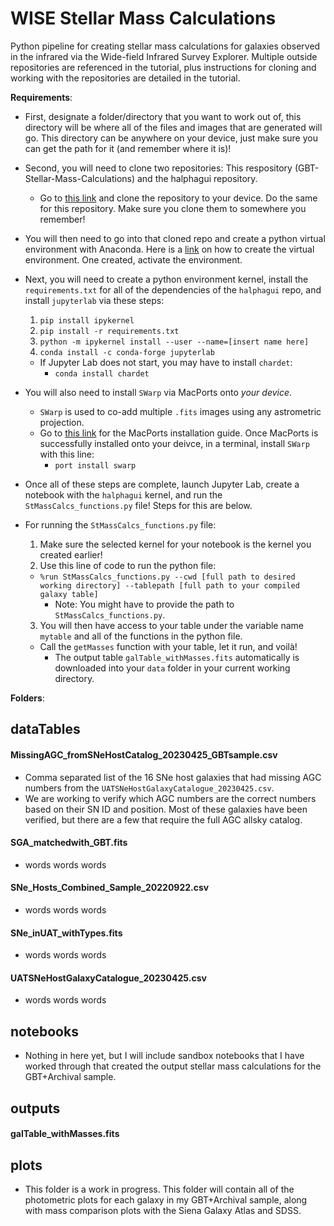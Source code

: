 # WISE Stellar Mass Calculations
Python pipeline for creating stellar mass calculations for galaxies observed in the infrared via the Wide-field Infrared Survey Explorer. Multiple outside repositories are referenced in the tutorial, plus instructions for cloning and working with the repositories are detailed in the tutorial.

**Requirements**:
- First, designate a folder/directory that you want to work out of, this directory will be where all of the files and images that are generated will go. This directory can be anywhere on your device, just make sure you can get the path for it (and remember where it is)!
- Second, you will need to clone two repositories: This respository (GBT-Stellar-Mass-Calculations) and the halphagui repository.
  - Go to [this link](https://github.com/rfinn/halphagui) and clone the repository to your device. Do the same for this repository. Make sure you clone them to somewhere you remember!
- You will then need to go into that cloned repo and create a python virtual environment with Anaconda. Here is a [link](https://conda.io/projects/conda/en/latest/user-guide/tasks/manage-environments.html#activating-an-environment) on how to create the virtual environment. One created, activate the environment.
- Next, you will need to create a python environment kernel, install the `requirements.txt` for all of the dependencies of the `halphagui` repo, and install `jupyterlab` via these steps:
  1. `pip install ipykernel`
  2. `pip install -r requirements.txt`
  3. `python -m ipykernel install --user --name=[insert name here]`
  4. `conda install -c conda-forge jupyterlab`
    - If Jupyter Lab does not start, you may have to install `chardet`:
      - `conda install chardet`
- You will also need to install `SWarp` via MacPorts onto *your device*.
  - `SWarp` is used to co-add multiple `.fits` images using any astrometric projection.
  - Go to [this link](https://www.macports.org/install.php) for the MacPorts installation guide. Once MacPorts is successfully installed onto your deivce, in a terminal, install `SWarp` with this line:
    - `port install swarp`
- Once all of these steps are complete, launch Jupyter Lab, create a notebook with the `halphagui` kernel, and run the `StMassCalcs_functions.py` file! Steps for this are below.

- For running the `StMassCalcs_functions.py` file:
  1. Make sure the selected kernel for your notebook is the kernel you created earlier!
  2. Use this line of code to run the python file:
    - `%run StMassCalcs_functions.py --cwd [full path to desired working directory] --tablepath [full path to your compiled galaxy table]`
      - Note: You might have to provide the path to `StMassCalcs_functions.py`.
  3. You will then have access to your table under the variable name `mytable` and all of the functions in the python file.
  - Call the `getMasses` function with your table, let it run, and voilà!
    - The output table `galTable_withMasses.fits` automatically is downloaded into your `data` folder in your current working directory.

**Folders**:
## dataTables 
#### MissingAGC_fromSNeHostCatalog_20230425_GBTsample.csv
  - Comma separated list of the 16 SNe host galaxies that had missing AGC numbers from the `UATSNeHostGalaxyCatalogue_20230425.csv`.
  - We are working to verify which AGC numbers are the correct numbers based on their SN ID and position. Most of these galaxies have been verified, but there are a few that require the full AGC allsky catalog.
#### SGA_matchedwith_GBT.fits
  - words words words
#### SNe_Hosts_Combined_Sample_20220922.csv
  - words words words
#### SNe_inUAT_withTypes.fits
  - words words words
#### UATSNeHostGalaxyCatalogue_20230425.csv
  - words words words

## notebooks
  - Nothing in here yet, but I will include sandbox notebooks that I have worked through that created the output stellar mass calculations for the GBT+Archival sample.

## outputs
#### galTable_withMasses.fits

## plots
  - This folder is a work in progress. This folder will contain all of the photometric plots for each galaxy in my GBT+Archival sample, along with mass comparison plots with the Siena Galaxy Atlas and SDSS.
